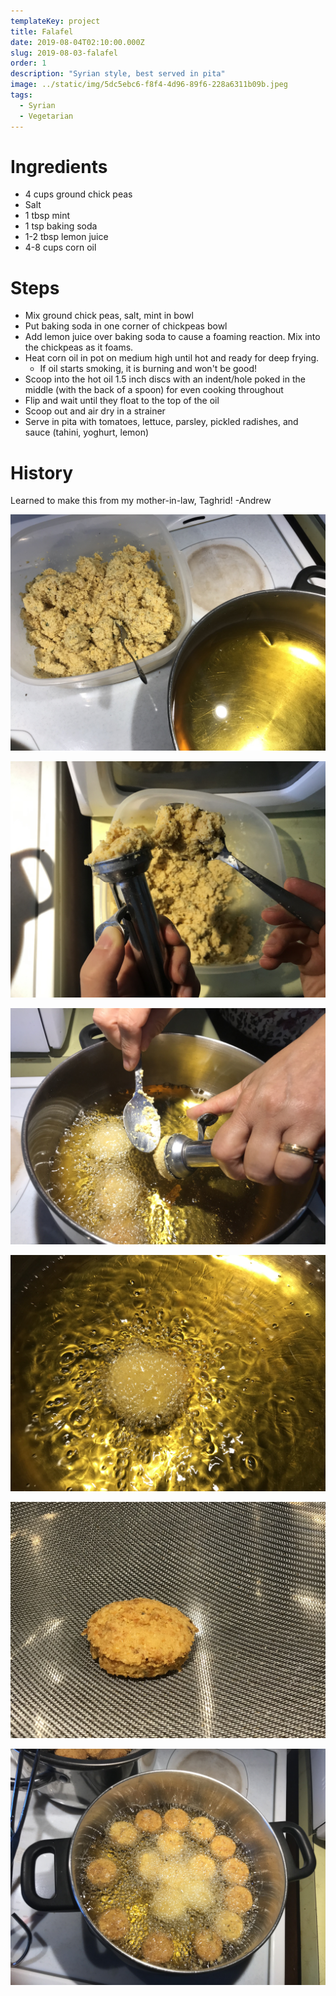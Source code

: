 ```yaml
---
templateKey: project
title: Falafel
date: 2019-08-04T02:10:00.000Z
slug: 2019-08-03-falafel
order: 1
description: "Syrian style, best served in pita"
image: ../static/img/5dc5ebc6-f8f4-4d96-89f6-228a6311b09b.jpeg
tags:
  - Syrian
  - Vegetarian
---
```


# Ingredients

- 4 cups ground chick peas
- Salt
- 1 tbsp mint
- 1 tsp baking soda
- 1-2 tbsp lemon juice
- 4-8 cups corn oil

# Steps

- Mix ground chick peas, salt, mint in bowl
- Put baking soda in one corner of chickpeas bowl
- Add lemon juice over baking soda to cause a foaming reaction. Mix into the chickpeas as it foams.
- Heat corn oil in pot on medium high until hot and ready for deep frying.
  - If oil starts smoking, it is burning and won't be good!
- Scoop into the hot oil 1.5 inch discs with an indent/hole poked in the middle (with the back of a spoon) for even cooking throughout
- Flip and wait until they float to the top of the oil
- Scoop out and air dry in a strainer
- Serve in pita with tomatoes, lettuce, parsley, pickled radishes, and sauce (tahini, yoghurt, lemon)

# History

Learned to make this from my mother-in-law, Taghrid! -Andrew

![](/img/falafel-img_7319.jpg)

![](/img/falafel-img_7328.jpg)

![](/img/falafel-img_7325.jpg)

![](/img/falafel-img_7324.jpg)

![](/img/falafel-img_7327.jpg)

![](/img/falafel-img_7330.jpg)
